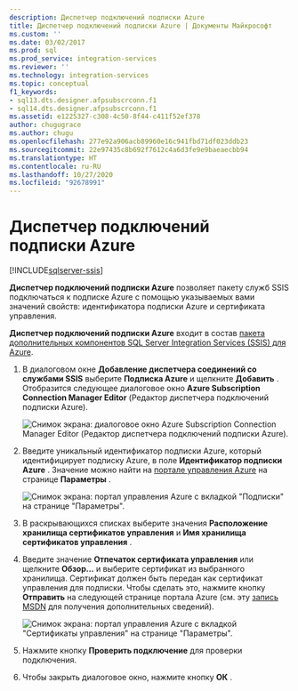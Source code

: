 ```yaml
---
description: Диспетчер подключений подписки Azure
title: Диспетчер подключений подписки Azure | Документы Майкрософт
ms.custom: ''
ms.date: 03/02/2017
ms.prod: sql
ms.prod_service: integration-services
ms.reviewer: ''
ms.technology: integration-services
ms.topic: conceptual
f1_keywords:
- sql13.dts.designer.afpsubscrconn.f1
- sql14.dts.designer.afpsubscrconn.f1
ms.assetid: e1225327-c308-4c50-8f44-c411f52ef378
author: chugugrace
ms.author: chugu
ms.openlocfilehash: 277e92a906acb89960e16c941fbd71df023ddb23
ms.sourcegitcommit: 22e97435c8b692f7612c4a6d3fe9e9baeaecbb94
ms.translationtype: HT
ms.contentlocale: ru-RU
ms.lasthandoff: 10/27/2020
ms.locfileid: "92678991"
---
```

# <a name="azure-subscription-connection-manager"></a>Диспетчер подключений подписки Azure

[!INCLUDE[sqlserver-ssis](../../includes/applies-to-version/sqlserver-ssis.md)]


  **Диспетчер подключений подписки Azure** позволяет пакету служб SSIS подключаться к подписке Azure с помощью указываемых вами значений свойств: идентификатора подписки Azure и сертификата управления.  
  
 **Диспетчер подключений подписки Azure** входит в состав [пакета дополнительных компонентов SQL Server Integration Services (SSIS) для Azure](../../integration-services/azure-feature-pack-for-integration-services-ssis.md).
  
1.  В диалоговом окне **Добавление диспетчера соединений со службами SSIS** выберите **Подписка Azure** и щелкните **Добавить** .  Отобразится следующее диалоговое окно **Azure Subscription Connection Manager Editor** (Редактор диспетчера подключений подписки Azure).  
  
    ![Снимок экрана: диалоговое окно Azure Subscription Connection Manager Editor (Редактор диспетчера подключений подписки Azure).](../../integration-services/connection-manager/media/ssis-azuresubscriptionconnectionmanager.png)
  
2.  Введите уникальный идентификатор подписки Azure, который идентифицирует подписку Azure, в поле **Идентификатор подписки Azure** .  Значение можно найти на [портале управления Azure](https://manage.windowsazure.com) на странице **Параметры** .  
  
    ![Снимок экрана: портал управления Azure с вкладкой "Подписки" на странице "Параметры".](../../integration-services/connection-manager/media/ssis-azuresettings-subscriptionid.png "SSIS-AzureSettings-SubscriptionID")  
  
3.  В раскрывающихся списках выберите значения **Расположение хранилища сертификатов управления** и **Имя хранилища сертификатов управления** .  
  
4.  Введите значение **Отпечаток сертификата управления** или щелкните **Обзор…** и выберите сертификат из выбранного хранилища. Сертификат должен быть передан как сертификат управления для подписки. Чтобы сделать это, нажмите кнопку **Отправить** на следующей странице портала Azure (см. эту [запись MSDN](/previous-versions/azure/gg551722(v=azure.100)) для получения дополнительных сведений).  
  
     ![Снимок экрана: портал управления Azure с вкладкой "Сертификаты управления" на странице "Параметры".](../../integration-services/connection-manager/media/ssis-azuresettings-managementcertificate.png "SSIS-AzureSettings-ManagementCertificate")  
  
5.  Нажмите кнопку **Проверить подключение** для проверки подключения.  
  
6.  Чтобы закрыть диалоговое окно, нажмите кнопку **ОК** .  
  
